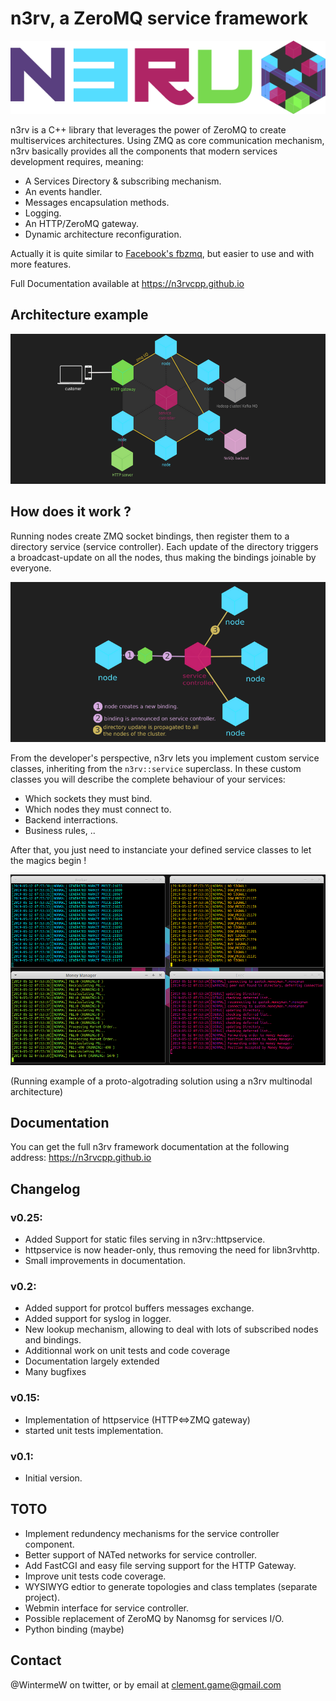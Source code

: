 n3rv, a ZeroMQ service framework
================================

![N3RV LOGO](/doxygen/breathe/source/_static/img/logo_large.png?raw=true "n3rv logo")

n3rv is a C++ library that leverages the power of ZeroMQ to create multiservices architectures.
Using ZMQ as core communication mechanism, n3rv basically provides all the components that 
modern services development requires, meaning:

* A Services Directory & subscribing mechanism.
* An events handler.
* Messages encapsulation methods.
* Logging.
* An HTTP/ZeroMQ gateway.
* Dynamic architecture reconfiguration.

Actually it is quite similar to [Facebook's fbzmq](https://github.com/facebook/fbzmq), but easier to use and with more features.

Full Documentation available at https://n3rvcpp.github.io


Architecture example
--------------------

![N3RV ARCH](/resources/images/arch.png?raw=true "n3rv arch")


How does it work ?
------------------

Running nodes create ZMQ socket bindings, then register them to a directory service 
(service controller). Each update of the directory triggers a broadcast-update on all the 
nodes, thus making the bindings joinable by everyone. 

![N3RV ARCH](/resources/images/working.png?raw=true "n3rv arch")


From the developer's perspective, n3rv lets you implement custom service classes, inheriting from 
the `n3rv::service` superclass. In these custom classes you will describe the complete behaviour 
of your services:

* Which sockets they must bind.
* Which nodes they must connect to.
* Backend interractions.
* Business rules, ..

After that, you just need to instanciate your defined service classes to let the magics begin !

![N3RV ARCH](/doxygen/breathe/source/_static/img/algorun.png?raw=true "n3rv arch")

(Running example of a proto-algotrading solution using a n3rv multinodal architecture)

Documentation
-------------

You can get the full n3rv framework documentation at the following address: 
https://n3rvcpp.github.io


Changelog
---------

### v0.25:

* Added Support for static files serving in n3rv::httpservice.
* httpservice is now header-only, thus removing the need for libn3rvhttp.
* Small improvements in documentation.


### v0.2:

* Added support for protcol buffers messages exchange.
* Added support for syslog in logger.
* New lookup mechanism, allowing to deal with lots of subscribed nodes and bindings.
* Additionnal work on unit tests and code coverage
* Documentation largely extended
* Many bugfixes

### v0.15:

* Implementation of httpservice (HTTP<=>ZMQ gateway)
* started unit tests implementation.

### v0.1:

* Initial version.


TOTO
----

* Implement redundency mechanisms for the service controller component.
* Better support of NATed networks for service controller.
* Add FastCGI and easy file serving support for the HTTP Gateway.
* Improve unit tests code coverage.
* WYSIWYG edtior to generate topologies and class templates (separate project).
* Webmin interface for service controller.
* Possible replacement of ZeroMQ by Nanomsg for services I/O.
* Python binding (maybe)

Contact
-------

@WintermeW on twitter, or by email at clement.game@gmail.com
